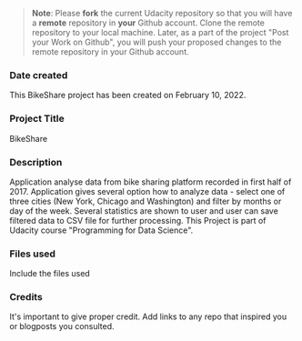 >**Note**: Please **fork** the current Udacity repository so that you will have a **remote** repository in **your** Github account. Clone the remote repository to your local machine. Later, as a part of the project "Post your Work on Github", you will push your proposed changes to the remote repository in your Github account.

### Date created
This BikeShare project has been created on February 10, 2022.

### Project Title
BikeShare

### Description
Application analyse data from bike sharing platform recorded in first half of 2017. Application gives several option how to analyze data - select one of three cities (New York, Chicago and Washington) and filter by months or day of the week.
Several statistics are shown to user and user can save filtered data to CSV file for further processing.
This Project is part of Udacity course "Programming for Data Science".

### Files used
Include the files used

### Credits
It's important to give proper credit. Add links to any repo that inspired you or blogposts you consulted.
